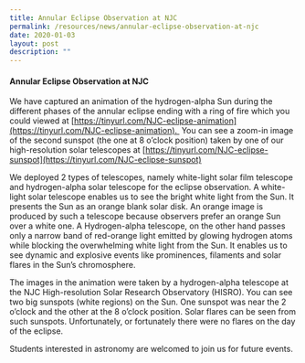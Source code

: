 ```yaml
---
title: Annular Eclipse Observation at NJC
permalink: /resources/news/annular-eclipse-observation-at-njc
date: 2020-01-03
layout: post
description: ""
---
```

#### Annular Eclipse Observation at NJC

We have captured an animation of the hydrogen-alpha Sun during the different phases of the annular eclipse ending with a ring of fire which you could viewed at [https://tinyurl.com/NJC-eclipse-animation](https://tinyurl.com/NJC-eclipse-animation).  You can see a zoom-in image of the second sunspot (the one at 8 o’clock position) taken by one of our high-resolution solar telescopes at [https://tinyurl.com/NJC-eclipse-sunspot](https://tinyurl.com/NJC-eclipse-sunspot)

We deployed 2 types of telescopes, namely white-light solar film telescope and hydrogen-alpha solar telescope for the eclipse observation. A white-light solar telescope enables us to see the bright white light from the Sun. It presents the Sun as an orange blank solar disk. An orange image is produced by such a telescope because observers prefer an orange Sun over a white one. A Hydrogen-alpha telescope, on the other hand passes only a narrow band of red-orange light emitted by glowing hydrogen atoms while blocking the overwhelming white light from the Sun. It enables us to see dynamic and explosive events like prominences, filaments and solar flares in the Sun’s chromosphere.

The images in the animation were taken by a hydrogen-alpha telescope at the NJC High-resolution Solar Research Observatory (HISRO). You can see two big sunspots (white regions) on the Sun. One sunspot was near the 2 o’clock and the other at the 8 o’clock position. Solar flares can be seen from such sunspots. Unfortunately, or fortunately there were no flares on the day of the eclipse.

Students interested in astronomy are welcomed to join us for future events.